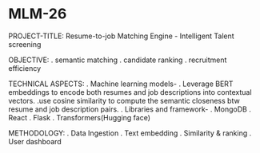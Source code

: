 # MLM-26 
PROJECT-TITLE: Resume-to-job Matching Engine - Intelligent Talent screening

OBJECTIVE: . semantic matching
           . candidate ranking
           . recruitment efficiency

TECHNICAL ASPECTS: . Machine learning models- . Leverage BERT embeddings to encode both resumes and job descriptions into contextual vectors.
                                              .use cosine similarity to compute the semantic closeness btw resume and job description pairs.
                   . Libraries and framework- . MongoDB
                                              . React
                                              . Flask
                                              . Transformers(Hugging face)

METHODOLOGY: . Data Ingestion
             . Text embedding
             . Similarity & ranking
             . User dashboard
